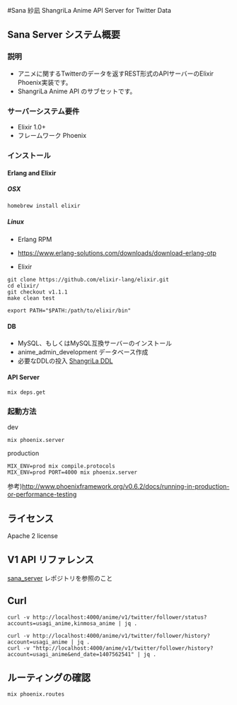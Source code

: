 #Sana 紗凪
ShangriLa Anime API Server for Twitter Data

## Sana Server システム概要

### 説明

* アニメに関するTwitterのデータを返すREST形式のAPIサーバーのElixir Phoenix実装です。
* ShangriLa Anime API のサブセットです。

### サーバーシステム要件

* Elixir 1.0+
* フレームワーク Phoenix

### インストール

#### Erlang and Elixir

##### OSX

```
homebrew install elixir
```

##### Linux

* Erlang RPM
* https://www.erlang-solutions.com/downloads/download-erlang-otp

* Elixir

```
git clone https://github.com/elixir-lang/elixir.git
cd elixir/
git checkout v1.1.1
make clean test
```

```
export PATH="$PATH:/path/to/elixir/bin"
```

#### DB
* MySQL、もしくはMySQL互換サーバーのインストール
* anime_admin_development データベース作成
* 必要なDDLの投入 [ShangriLa DDL](https://github.com/Project-ShangriLa/shangrila/tree/master/DDL)

#### API Server

```
mix deps.get
```

### 起動方法

dev
```
mix phoenix.server
```

production
```
MIX_ENV=prod mix compile.protocols
MIX_ENV=prod PORT=4000 mix phoenix.server
```

参考)http://www.phoenixframework.org/v0.6.2/docs/running-in-production-or-performance-testing

## ライセンス

Apache 2 license

## V1 API リファレンス

[sana_server](https://github.com/Project-ShangriLa/sana_server) レポジトリを参照のこと

## Curl

```
curl -v http://localhost:4000/anime/v1/twitter/follower/status?accounts=usagi_anime,kinmosa_anime | jq .

curl -v http://localhost:4000/anime/v1/twitter/follower/history?account=usagi_anime | jq .
curl -v "http://localhost:4000/anime/v1/twitter/follower/history?account=usagi_anime&end_date=1407562541" | jq .
```

## ルーティングの確認

```
mix phoenix.routes
```
